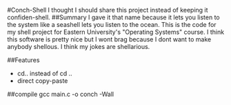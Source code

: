 #Conch-Shell
I thought I should share this project instead of keeping it confiden-shell.
##Summary
I gave it that name because it lets you listen to the system like a seashell lets you listen to the ocean. This is the code for my shell project for Eastern University's "Operating Systems" course. I think this software is pretty nice but I wont brag because I dont want to make anybody shellous. I think my jokes are shellarious.

##Features
- cd.. instead of cd ..
- direct copy-paste

##compile 
gcc main.c -o conch -Wall
